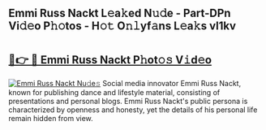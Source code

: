 ## Emmi Russ Nackt L𝚎a𝚔ed N𝚞𝚍e - Part-DPn Vi𝚍𝚎o P𝚑𝚘tos - H𝚘𝚝 O𝚗𝚕yf𝚊ns L𝚎a𝚔s vl1kv

# <h2><a href="http://kf5wsm.oniu.top/?m=Emmi+Russ+Nackt">🔗👉 🔴 Emmi Russ Nackt P𝚑ot𝚘𝚜 V𝚒d𝚎o</a></h2>

[![Emmi Russ Nackt Nu𝚍e𝚜](https://i.imgur.com/0qMVB7G.gif)](http://kf5wsm.oniu.top/?m=Emmi+Russ+Nackt)
Social media innovator Emmi Russ Nackt, known for publishing dance and lifestyle material, consisting of presentations and personal blogs. Emmi Russ Nackt's public persona is characterized by openness and honesty, yet the details of his personal life remain hidden from view.  
